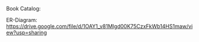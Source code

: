 Book Catalog:

ER-Diagram: https://drive.google.com/file/d/1OAY1_v81MIgd00K75CzxFkWb14HS1maw/view?usp=sharing
